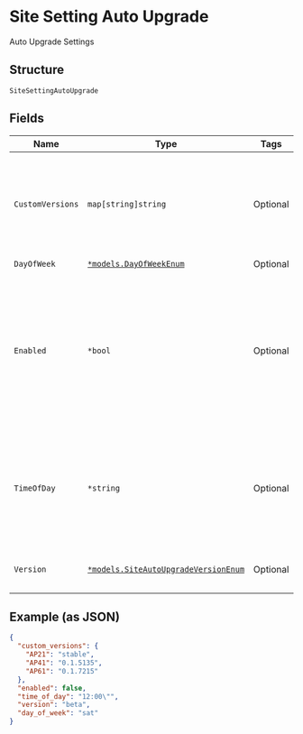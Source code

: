 
# Site Setting Auto Upgrade

Auto Upgrade Settings

## Structure

`SiteSettingAutoUpgrade`

## Fields

| Name | Type | Tags | Description |
|  --- | --- | --- | --- |
| `CustomVersions` | `map[string]string` | Optional | custom versions for different models. Property key is the model name (e.g. "AP41") |
| `DayOfWeek` | [`*models.DayOfWeekEnum`](../../doc/models/day-of-week-enum.md) | Optional | - |
| `Enabled` | `*bool` | Optional | whether auto upgrade should happen (Note that Mist may auto-upgrade if the version is not supported)<br>**Default**: `false` |
| `TimeOfDay` | `*string` | Optional | any / HH:MM (24-hour format), upgrade will happen within up to 1-hour from this time |
| `Version` | [`*models.SiteAutoUpgradeVersionEnum`](../../doc/models/site-auto-upgrade-version-enum.md) | Optional | desired version<br>**Default**: `"stable"` |

## Example (as JSON)

```json
{
  "custom_versions": {
    "AP21": "stable",
    "AP41": "0.1.5135",
    "AP61": "0.1.7215"
  },
  "enabled": false,
  "time_of_day": "12:00\"",
  "version": "beta",
  "day_of_week": "sat"
}
```

